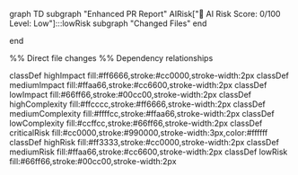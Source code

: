 graph TD
  subgraph "Enhanced PR Report"
    AIRisk["🤖 AI Risk Score: 0/100<br/>Level: Low"]:::lowRisk
    subgraph "Changed Files"
    end

  end

  %% Direct file changes
  %% Dependency relationships

  classDef highImpact fill:#ff6666,stroke:#cc0000,stroke-width:2px
  classDef mediumImpact fill:#ffaa66,stroke:#cc6600,stroke-width:2px
  classDef lowImpact fill:#66ff66,stroke:#00cc00,stroke-width:2px
  classDef highComplexity fill:#ffcccc,stroke:#ff6666,stroke-width:2px
  classDef mediumComplexity fill:#ffffcc,stroke:#ffaa66,stroke-width:2px
  classDef lowComplexity fill:#ccffcc,stroke:#66ff66,stroke-width:2px
  classDef criticalRisk fill:#cc0000,stroke:#990000,stroke-width:3px,color:#ffffff
  classDef highRisk fill:#ff3333,stroke:#cc0000,stroke-width:2px
  classDef mediumRisk fill:#ffaa66,stroke:#cc6600,stroke-width:2px
  classDef lowRisk fill:#66ff66,stroke:#00cc00,stroke-width:2px
